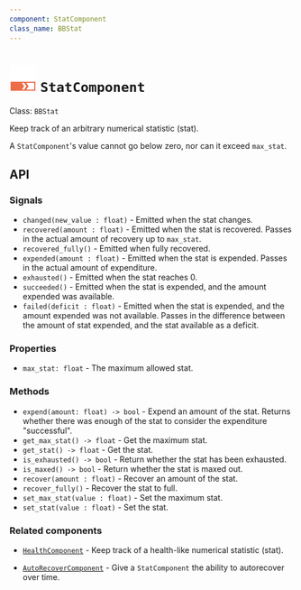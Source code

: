 ```yaml
---
component: StatComponent
class_name: BBStat
---
```


# <img src="../addons/bc-components/stat/stat.svg" width="48" height="48"> `StatComponent`

Class: `BBStat`

Keep track of an arbitrary numerical statistic (stat).

A `StatComponent`'s value cannot go below zero, nor can it exceed `max_stat`.

## API

### Signals

- `changed(new_value : float)` - Emitted when the stat changes.
- `recovered(amount : float)` - Emitted when the stat is recovered.  Passes in the actual amount of recovery up to `max_stat`.
- `recovered_fully()` - Emitted when fully recovered.
- `expended(amount : float)` - Emitted when the stat is expended.  Passes in the actual amount of expenditure.
- `exhausted()` - Emitted when the stat reaches 0.
- `succeeded()` - Emitted when the stat is expended, and the amount expended was available.
- `failed(deficit : float)` - Emitted when the stat is expended, and the amount expended was not available. Passes in the difference between the amount of stat expended, and the stat available as a deficit.

### Properties

- `max_stat: float` - The maximum allowed stat.

### Methods

- `expend(amount: float) -> bool` - Expend an amount of the stat.  Returns whether there was enough of the stat to consider the expenditure "successful".
- `get_max_stat() -> float` - Get the maximum stat.
- `get_stat() -> float` - Get the stat.
- `is_exhausted() -> bool` - Return whether the stat has been exhausted.
- `is_maxed() -> bool` - Return whether the stat is maxed out.
- `recover(amount : float)` - Recover an amount of the stat.
- `recover_fully()` - Recover the stat to full.
- `set_max_stat(value : float)` - Set the maximum stat.
- `set_stat(value : float)` - Set the stat.

### Related components

- [`HealthComponent`](health.md) - Keep track of a health-like numerical statistic (stat).

- [`AutoRecoverComponent`](auto_recover.md) - Give a `StatComponent` the ability to autorecover over time.
